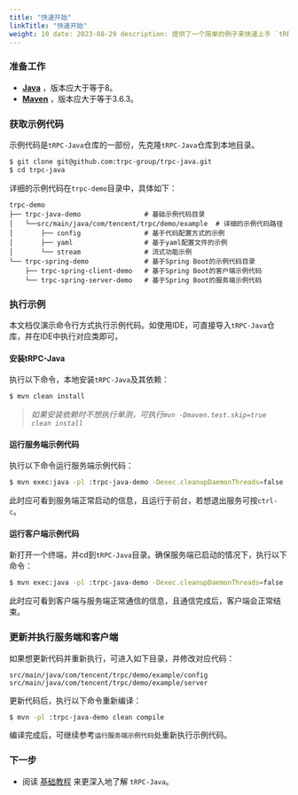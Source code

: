 ```yaml
---
title: "快速开始"
linkTitle: "快速开始"
weight: 10 date: 2023-08-29 description: 提供了一个简单的例子来快速上手 `tRPC-Java`。
---
```


### 准备工作

- **[Java](https://github.com/openjdk/jdk)** ，版本应大于等于8。
- **[Maven](https://maven.apache.org/)** ，版本应大于等于3.6.3。

### 获取示例代码

示例代码是`tRPC-Java`仓库的一部份，先克隆`tRPC-Java`仓库到本地目录。

```bash
$ git clone git@github.com:trpc-group/trpc-java.git
$ cd trpc-java
```

详细的示例代码在`trpc-demo`目录中，具体如下：

```text
trpc-demo
├── trpc-java-demo                # 基础示例代码目录
│   └──src/main/java/com/tencent/trpc/demo/example  # 详细的示例代码路径
│       ├── config                # 基于代码配置方式的示例
│       ├── yaml                  # 基于yaml配置文件的示例
│       └── stream                # 流式功能示例
└── trpc-spring-demo              # 基于Spring Boot的示例代码目录
    ├── trpc-spring-client-demo   # 基于Spring Boot的客户端示例代码
    └── trpc-spring-server-demo   # 基于Spring Boot的服务端示例代码
```

### 执行示例

本文档仅演示命令行方式执行示例代码。如使用IDE，可直接导入`tRPC-Java`仓库，并在IDE中执行对应类即可。

#### 安装tRPC-Java

执行以下命令，本地安装`tRPC-Java`及其依赖：

```bash
$ mvn clean install
```

> _如果安装依赖时不想执行单测，可执行`mvn -Dmaven.test.skip=true clean install`_

#### 运行服务端示例代码

执行以下命令运行服务端示例代码：

```bash
$ mvn exec:java -pl :trpc-java-demo -Dexec.cleanupDaemonThreads=false -Dexec.mainClass=com.tencent.trpc.demo.example.config.ServerTest
```

此时应可看到服务端正常启动的信息，且运行于前台，若想退出服务可按`ctrl-c`。

#### 运行客户端示例代码

新打开一个终端，并cd到`tRPC-Java`目录。确保服务端已启动的情况下，执行以下命令：

```bash
$ mvn exec:java -pl :trpc-java-demo -Dexec.cleanupDaemonThreads=false -Dexec.mainClass=com.tencent.trpc.demo.example.config.ClientTest
```

此时应可看到客户端与服务端正常通信的信息，且通信完成后，客户端会正常结束。

### 更新并执行服务端和客户端

如果想更新代码并重新执行，可进入如下目录，并修改对应代码：

```text
src/main/java/com/tencent/trpc/demo/example/config
src/main/java/com/tencent/trpc/demo/example/server
```

更新代码后，执行以下命令重新编译：

```bash
$ mvn -pl :trpc-java-demo clean compile
```

编译完成后，可继续参考`运行服务端示例代码`处重新执行示例代码。

### 下一步

- 阅读 [基础教程](2.basic_tutorial.md) 来更深入地了解 `tRPC-Java`。
